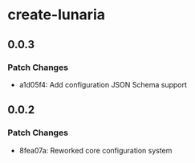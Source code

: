 # create-lunaria

## 0.0.3

### Patch Changes

- a1d05f4: Add configuration JSON Schema support

## 0.0.2

### Patch Changes

- 8fea07a: Reworked core configuration system
